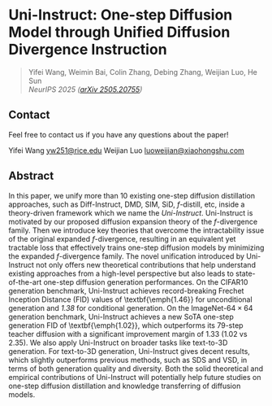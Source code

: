 # Uni-Instruct: One-step Diffusion Model through Unified Diffusion Divergence Instruction


          
> Yifei Wang, Weimin Bai, Colin Zhang, Debing Zhang, Weijian Luo, He Sun       
> *NeurIPS 2025 ([arXiv 2505.20755](https://arxiv.org/abs/2505.20755))*  

## Contact 

Feel free to contact us if you have any questions about the paper!

Yifei Wang [yw251@rice.edu](mailto:yw251@rice.edu)
Weijian Luo [luoweijian@xiaohongshu.com](mailto:luoweijian@xiaohongshu.com)

## Abstract

In this paper, we unify more than 10 existing one-step diffusion distillation approaches, such as Diff-Instruct, DMD, SIM, SiD, $f$-distill, etc, inside a theory-driven framework which we name the *Uni-Instruct*. Uni-Instruct is motivated by our proposed diffusion expansion theory of the $f$-divergence family. Then we introduce key theories that overcome the intractability issue of the original expanded $f$-divergence, resulting in an equivalent yet tractable loss that effectively trains one-step diffusion models by minimizing the expanded $f$-divergence family. The novel unification introduced by Uni-Instruct not only offers new theoretical contributions that help understand existing approaches from a high-level perspective but also leads to state-of-the-art one-step diffusion generation performances. On the CIFAR10 generation benchmark, Uni-Instruct achieves record-breaking Frechet Inception Distance (FID) values of \textbf{\emph{1.46}} for unconditional generation and *1.38* for conditional generation. On the ImageNet-$64\times 64$ generation benchmark, Uni-Instruct achieves a new SoTA one-step generation FID of \textbf{\emph{1.02}}, which outperforms its 79-step teacher diffusion with a significant improvement margin of 1.33 (1.02 vs 2.35). We also apply Uni-Instruct on broader tasks like text-to-3D generation. For text-to-3D generation, Uni-Instruct gives decent results, which slightly outperforms previous methods, such as SDS and VSD, in terms of both generation quality and diversity. Both the solid theoretical and empirical contributions of Uni-Instruct will potentially help future studies on one-step diffusion distillation and knowledge transferring of diffusion models.
